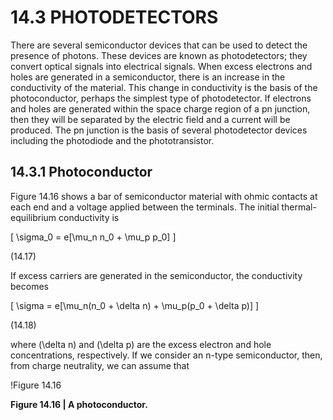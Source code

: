 # 14.3 PHOTODETECTORS

There are several semiconductor devices that can be used to detect the presence of photons. These devices are known as photodetectors; they convert optical signals into electrical signals. When excess electrons and holes are generated in a semiconductor, there is an increase in the conductivity of the material. This change in conductivity is the basis of the photoconductor, perhaps the simplest type of photodetector. If electrons and holes are generated within the space charge region of a pn junction, then they will be separated by the electric field and a current will be produced. The pn junction is the basis of several photodetector devices including the photodiode and the phototransistor.

## 14.3.1 Photoconductor

Figure 14.16 shows a bar of semiconductor material with ohmic contacts at each end and a voltage applied between the terminals. The initial thermal-equilibrium conductivity is

\[
\sigma_0 = e[\mu_n n_0 + \mu_p p_0]
\]

(14.17)

If excess carriers are generated in the semiconductor, the conductivity becomes

\[
\sigma = e[\mu_n(n_0 + \delta n) + \mu_p(p_0 + \delta p)]
\]

(14.18)

where \(\delta n\) and \(\delta p\) are the excess electron and hole concentrations, respectively. If we consider an n-type semiconductor, then, from charge neutrality, we can assume that

!Figure 14.16

**Figure 14.16 | A photoconductor.**
